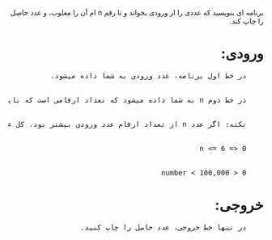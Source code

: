 <p dir='rtl'>
    برنامه ای بنویسید که عددی را از ورودی بخواند و تا رقم n ام آن را مغلوب، و عدد حاصل را چاپ کند.
</p>
<h1 dir='rtl'>ورودی: </h1>
<pre dir='rtl'>
    در خط اول برنامه، عدد ورودی به شما داده میشود.
    <br>
    در خط دوم n به شما داده میشود که تعداد ارقامی است که باید مغلوب کنید.
    <br>
    نکته: اگر عدد n از تعداد ارقام عدد ورودی بیشتر بود، کل عدد را مغلوب کنید.
    <br>
    0 <= n <= 6
    <br>
    0 < number < 100,000
</pre>
<h1 dir='rtl'>خروجی: </h1>
<pre dir='rtl'>
    در تنها خط خروجی، عدد حاصل را چاپ کنید.
</pre>

